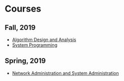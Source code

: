 # Courses

## Fall, 2019

+ [Algorithm Design and Analysis](./ada-fall-2019/index.md)
+ [System Programming](./sp-fall-2019/index.md)

## Spring, 2019

+ [Network Administration and System Administration](./nasa-spring-2019/index.md)
